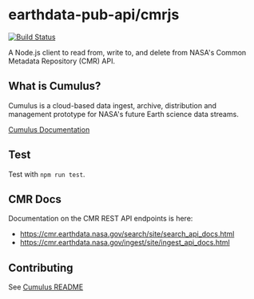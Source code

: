# earthdata-pub-api/cmrjs

[![Build Status](https://travis-ci.org/nasa/cumulus.svg?branch=master)](https://travis-ci.org/nasa/cumulus)

A Node.js client to read from, write to, and delete from NASA's Common Metadata Repository (CMR) API.

## What is Cumulus?

Cumulus is a cloud-based data ingest, archive, distribution and management prototype for NASA's future Earth science data streams.

[Cumulus Documentation](https://nasa.github.io/cumulus)

## Test

Test with `npm run test`.

## CMR Docs

Documentation on the CMR REST API endpoints is here:

- https://cmr.earthdata.nasa.gov/search/site/search_api_docs.html
- https://cmr.earthdata.nasa.gov/ingest/site/ingest_api_docs.html


## Contributing

See [Cumulus README](https://github.com/nasa/cumulus/blob/master/README.md#installing-and-deploying)
